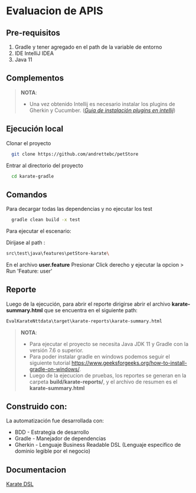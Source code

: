 # Evaluacion de APIS

## Pre-requisitos

1. Gradle y tener agregado en el path de la variable de entorno
2. IDE IntelliJ IDEA
3. Java 11

## Complementos

> **NOTA**:
> * Una vez obtenido Intellij es necesario instalar los plugins de Gherkin y Cucumber. (*[Guia de instalación plugins en intellij](https://www.jetbrains.com/help/idea/managing-plugins.html)*)
>

## Ejecución local

Clonar el proyecto

```bash
  git clone https://github.com/andrettebc/petStore
```
Entrar al directorio del proyecto

```bash
  cd karate-gradle
```
## Comandos

Para decargar todas las dependencias y no ejecutar los test
```bash
  gradle clean build -x test 
```

Para ejecutar el escenario:

Dirijase al path :
```bash
src\test\java\features\petStore-karate\
```
En el archivo **user.feature** Presionar Click derecho y ejecutar la opcion > Run 'Feature: user'


## Reporte
Luego de la ejecución, para abrir el reporte dirigirse abrir el archivo **karate-summary.html** que se encuentra en el siguiente path:
```bash
EvalKarateNttdata\target\karate-reports\karate-summary.html
```


> **NOTA**:
> * Para ejecutar el proyecto se necesita Java JDK 11 y Gradle con la versión 7.6 o superior.
> * Para poder instalar gradle en windows podemos seguir el siguiente tutorial https://www.geeksforgeeks.org/how-to-install-gradle-on-windows/.
> * Luego de la ejecucion de pruebas, los reportes se generan en la carpeta **build/karate-reports/**, y el archivo de resumen es el **karate-summary.html**

## Construido con:
La automatización fue desarrollada con:

* BDD - Estrategia de desarrollo
* Gradle - Manejador de dependencias
* Gherkin - Lenguaje Business Readable DSL (Lenguaje especifico de dominio legible por el negocio)

## Documentacion

[Karate DSL](https://github.com/karatelabs/karate)

